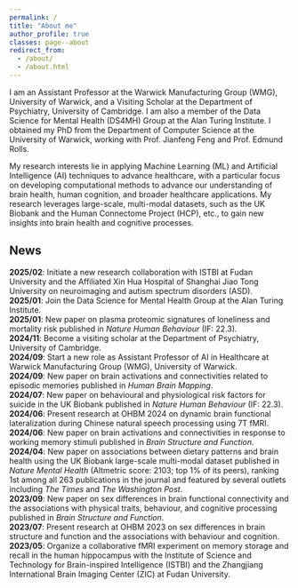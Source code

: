```yaml
---
permalink: /
title: "About me"
author_profile: true
classes: page--about
redirect_from: 
  - /about/
  - /about.html
---
```


I am an Assistant Professor at the Warwick Manufacturing Group (WMG), University of Warwick, and a Visiting Scholar at the Department of Psychiatry, University of Cambridge. I am also a member of the Data Science for Mental Health (DS4MH) Group at the Alan Turing Institute. I obtained my PhD from the Department of Computer Science at the University of Warwick, working with Prof. Jianfeng Feng and Prof. Edmund Rolls.

My research interests lie in applying Machine Learning (ML) and Artificial Intelligence (AI) techniques to advance healthcare, with a particular focus on developing computational methods to advance our understanding of brain health, human cognition, and broader healthcare applications. My research leverages large-scale, multi-modal datasets, such as the UK Biobank and the Human Connectome Project (HCP), etc., to gain new insights into brain health and cognitive processes.

## News
**2025/02**: Initiate a new research collaboration with ISTBI at Fudan University and the Affiliated Xin Hua Hospital of Shanghai Jiao Tong University on neuroimaging and autism spectrum disorders (ASD).  
**2025/01**: Join the Data Science for Mental Health Group at the Alan Turing Institute.  
**2025/01**: New paper on plasma proteomic signatures of loneliness and mortality risk published in *Nature Human Behaviour* (IF: 22.3).  
**2024/11**: Become a visiting scholar at the Department of Psychiatry, University of Cambridge.  
**2024/09**: Start a new role as Assistant Professor of AI in Healthcare at Warwick Manufacturing Group (WMG), University of Warwick.  
**2024/09**: New paper on brain activations and connectivities related to episodic memories published in *Human Brain Mapping*.  
**2024/07**: New paper on behavioural and physiological risk factors for suicide in the UK Biobank published in *Nature Human Behaviour* (IF: 22.3).  
**2024/06**: Present research at OHBM 2024 on dynamic brain functional lateralization during Chinese natural speech processing using 7T fMRI.  
**2024/06**: New paper on brain activations and connectivities in response to working memory stimuli published in *Brain Structure and Function*.  
**2024/04**: New paper on associations between dietary patterns and brain health using the UK Biobank large-scale multi-modal dataset published in *Nature Mental Health* (Altmetric score: 2103; top 1% of its peers), ranking 1st among all 263 publications in the journal and featured by several outlets including *The Times* and *The Washington Post*.  
**2023/09**: New paper on sex differences in brain functional connectivity and the associations with physical traits, behaviour, and cognitive processing published in *Brain Structure and Function*.  
**2023/07**: Present research at OHBM 2023 on sex differences in brain structure and function and the associations with behaviour and cognition.  
**2023/05**: Organize a collaborative fMRI experiment on memory storage and recall in the human hippocampus with the Institute of Science and Technology for Brain-inspired Intelligence (ISTBI) and the Zhangjiang International Brain Imaging Center (ZIC) at Fudan University.  
